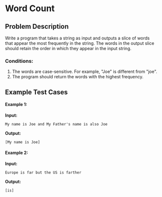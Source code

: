 # Word Count

## Problem Description

Write a program that takes a string as input and outputs a slice of words that appear the most frequently in the string. The words in the output slice should retain the order in which they appear in the input string.

### Conditions:
1. The words are case-sensitive. For example, "Joe" is different from "joe".
2. The program should return the words with the highest frequency.

## Example Test Cases

#### Example 1:

**Input:**
```
My name is Joe and My Father's name is also Joe
```

**Output:**
```
[My name is Joe]
```

#### Example 2:

**Input:**
```
Europe is far but the US is farther
```

**Output:**
```
[is]
```
